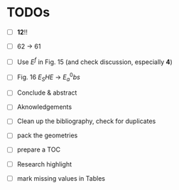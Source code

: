 # TODOs

- [ ] **12**!!
- [ ] 62 → 61
- [ ] Use $E^f$ in Fig. 15 (and check discussion, especially **4**)
- [ ] Fig. 16 $E_SHE$ → $E^0_abs$
- [ ] Conclude & abstract
- [ ] Aknowledgements
- [ ] Clean up the bibliography, check for duplicates

- [ ] pack the geometries
- [ ] prepare a TOC
- [ ] Research highlight
- [ ] mark missing values in Tables
